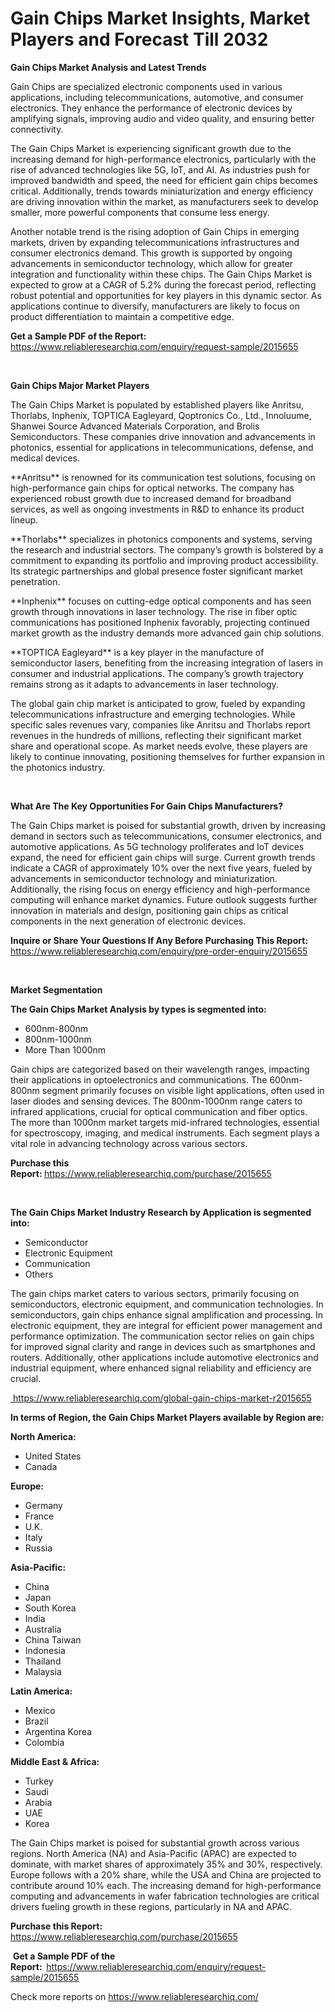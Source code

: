 <p><h1>Gain Chips Market Insights, Market Players and Forecast Till 2032</h1></p><p><strong>Gain Chips Market Analysis and Latest Trends</strong></p>
<p><p>Gain Chips are specialized electronic components used in various applications, including telecommunications, automotive, and consumer electronics. They enhance the performance of electronic devices by amplifying signals, improving audio and video quality, and ensuring better connectivity.</p><p>The Gain Chips Market is experiencing significant growth due to the increasing demand for high-performance electronics, particularly with the rise of advanced technologies like 5G, IoT, and AI. As industries push for improved bandwidth and speed, the need for efficient gain chips becomes critical. Additionally, trends towards miniaturization and energy efficiency are driving innovation within the market, as manufacturers seek to develop smaller, more powerful components that consume less energy.</p><p>Another notable trend is the rising adoption of Gain Chips in emerging markets, driven by expanding telecommunications infrastructures and consumer electronics demand. This growth is supported by ongoing advancements in semiconductor technology, which allow for greater integration and functionality within these chips. The Gain Chips Market is expected to grow at a CAGR of 5.2% during the forecast period, reflecting robust potential and opportunities for key players in this dynamic sector. As applications continue to diversify, manufacturers are likely to focus on product differentiation to maintain a competitive edge.</p></p>
<p><strong>Get a Sample PDF of the Report:&nbsp;</strong> <a href="https://www.reliableresearchiq.com/enquiry/request-sample/2015655?utm_campaign=3370&utm_medium=2&utm_source=Github&utm_content=ia&utm_term=06042025&utm_id=gain-chips">https://www.reliableresearchiq.com/enquiry/request-sample/2015655</a></p>
<p>&nbsp;</p>
<p><strong>Gain Chips Major Market Players</strong></p>
<p><p>The Gain Chips Market is populated by established players like Anritsu, Thorlabs, Inphenix, TOPTICA Eagleyard, Qoptronics Co., Ltd., Innoluume, Shanwei Source Advanced Materials Corporation, and Brolis Semiconductors. These companies drive innovation and advancements in photonics, essential for applications in telecommunications, defense, and medical devices.</p><p>**Anritsu** is renowned for its communication test solutions, focusing on high-performance gain chips for optical networks. The company has experienced robust growth due to increased demand for broadband services, as well as ongoing investments in R&D to enhance its product lineup.</p><p>**Thorlabs** specializes in photonics components and systems, serving the research and industrial sectors. The company’s growth is bolstered by a commitment to expanding its portfolio and improving product accessibility. Its strategic partnerships and global presence foster significant market penetration.</p><p>**Inphenix** focuses on cutting-edge optical components and has seen growth through innovations in laser technology. The rise in fiber optic communications has positioned Inphenix favorably, projecting continued market growth as the industry demands more advanced gain chip solutions.</p><p>**TOPTICA Eagleyard** is a key player in the manufacture of semiconductor lasers, benefiting from the increasing integration of lasers in consumer and industrial applications. The company’s growth trajectory remains strong as it adapts to advancements in laser technology.</p><p>The global gain chip market is anticipated to grow, fueled by expanding telecommunications infrastructure and emerging technologies. While specific sales revenues vary, companies like Anritsu and Thorlabs report revenues in the hundreds of millions, reflecting their significant market share and operational scope. As market needs evolve, these players are likely to continue innovating, positioning themselves for further expansion in the photonics industry.</p></p>
<p>&nbsp;</p>
<p><strong>What Are The Key Opportunities For Gain Chips Manufacturers?</strong></p>
<p><p>The Gain Chips market is poised for substantial growth, driven by increasing demand in sectors such as telecommunications, consumer electronics, and automotive applications. As 5G technology proliferates and IoT devices expand, the need for efficient gain chips will surge. Current growth trends indicate a CAGR of approximately 10% over the next five years, fueled by advancements in semiconductor technology and miniaturization. Additionally, the rising focus on energy efficiency and high-performance computing will enhance market dynamics. Future outlook suggests further innovation in materials and design, positioning gain chips as critical components in the next generation of electronic devices.</p></p>
<p><strong>Inquire or Share Your Questions If Any Before Purchasing This Report:</strong> <a href="https://www.reliableresearchiq.com/enquiry/pre-order-enquiry/2015655?utm_campaign=3370&utm_medium=2&utm_source=Github&utm_content=ia&utm_term=06042025&utm_id=gain-chips">https://www.reliableresearchiq.com/enquiry/pre-order-enquiry/2015655</a></p>
<p>&nbsp;</p>
<p><strong>Market Segmentation</strong></p>
<p><strong>The Gain Chips Market Analysis by types is segmented into:</strong></p>
<p><ul><li>600nm-800nm</li><li>800nm-1000nm</li><li>More Than 1000nm</li></ul></p>
<p><p>Gain chips are categorized based on their wavelength ranges, impacting their applications in optoelectronics and communications. The 600nm-800nm segment primarily focuses on visible light applications, often used in laser diodes and sensing devices. The 800nm-1000nm range caters to infrared applications, crucial for optical communication and fiber optics. The more than 1000nm market targets mid-infrared technologies, essential for spectroscopy, imaging, and medical instruments. Each segment plays a vital role in advancing technology across various sectors.</p></p>
<p><strong>Purchase this Report:&nbsp;</strong><a href="https://www.reliableresearchiq.com/purchase/2015655?utm_campaign=3370&utm_medium=2&utm_source=Github&utm_content=ia&utm_term=06042025&utm_id=gain-chips">https://www.reliableresearchiq.com/purchase/2015655</a></p>
<p>&nbsp;</p>
<p><strong>The Gain Chips Market Industry Research by Application is segmented into:</strong></p>
<p><ul><li>Semiconductor</li><li>Electronic Equipment</li><li>Communication</li><li>Others</li></ul></p>
<p><p>The gain chips market caters to various sectors, primarily focusing on semiconductors, electronic equipment, and communication technologies. In semiconductors, gain chips enhance signal amplification and processing. In electronic equipment, they are integral for efficient power management and performance optimization. The communication sector relies on gain chips for improved signal clarity and range in devices such as smartphones and routers. Additionally, other applications include automotive electronics and industrial equipment, where enhanced signal reliability and efficiency are crucial.</p></p>
<p><a href="https://www.reliableresearchiq.com/global-gain-chips-market-r2015655?utm_campaign=3370&utm_medium=2&utm_source=Github&utm_content=ia&utm_term=06042025&utm_id=gain-chips">&nbsp;https://www.reliableresearchiq.com/global-gain-chips-market-r2015655</a></p>
<p><strong>In terms of Region, the Gain Chips Market Players available by Region are:</strong></p>
<p>
    <p> <strong> North America: </strong>
        <ul>
            <li>United States</li>
            <li>Canada</li>
        </ul>
        </p> 
    <p> <strong> Europe: </strong>
        <ul>
            <li>Germany</li>
            <li>France</li>
            <li>U.K.</li>
            <li>Italy</li>
            <li>Russia</li>
        </ul>
        </p> 
    <p> <strong> Asia-Pacific: </strong>
        <ul>
            <li>China</li>
            <li>Japan</li>
            <li>South Korea</li>
            <li>India</li>
            <li>Australia</li>
            <li>China Taiwan</li>
            <li>Indonesia</li>
            <li>Thailand</li>
            <li>Malaysia</li>
        </ul>
        </p> 
    <p> <strong> Latin America: </strong>
        <ul>
            <li>Mexico</li>
            <li>Brazil</li>
            <li>Argentina Korea</li>
            <li>Colombia</li>
        </ul>
        </p> 
    <p> <strong> Middle East & Africa: </strong>
        <ul>
            <li>Turkey</li>
            <li>Saudi</li>
            <li>Arabia</li>
            <li>UAE</li>
            <li>Korea</li>
        </ul>
    </p>
    </p>
<p><p>The Gain Chips market is poised for substantial growth across various regions. North America (NA) and Asia-Pacific (APAC) are expected to dominate, with market shares of approximately 35% and 30%, respectively. Europe follows with a 20% share, while the USA and China are projected to contribute around 10% each. The increasing demand for high-performance computing and advancements in wafer fabrication technologies are critical drivers fueling growth in these regions, particularly in NA and APAC.</p></p>
<p><strong>Purchase this Report: </strong><a href="https://www.reliableresearchiq.com/purchase/2015655?utm_campaign=3370&utm_medium=2&utm_source=Github&utm_content=ia&utm_term=06042025&utm_id=gain-chips">https://www.reliableresearchiq.com/purchase/2015655</a></p>
<p>&nbsp;<strong>Get a Sample PDF of the Report:&nbsp;&nbsp;</strong><a href="https://www.reliableresearchiq.com/enquiry/request-sample/2015655?utm_campaign=3370&utm_medium=2&utm_source=Github&utm_content=ia&utm_term=06042025&utm_id=gain-chips">https://www.reliableresearchiq.com/enquiry/request-sample/2015655</a></p>
<p><strong></strong></p>
<p>Check more reports on <a href="https://www.reliableresearchiq.com/?utm_campaign=3370&utm_medium=2&utm_source=Github&utm_content=ia&utm_term=06042025&utm_id=gain-chips">https://www.reliableresearchiq.com/</a></p>